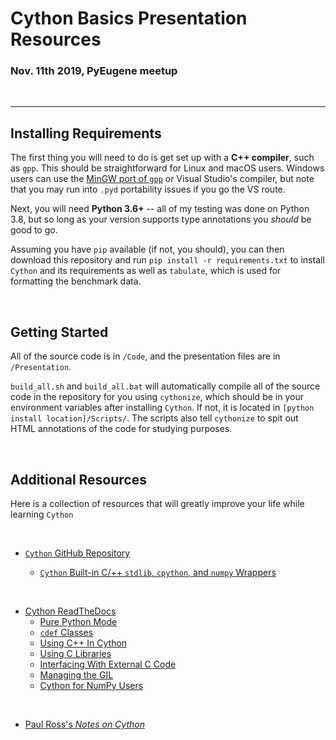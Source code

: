 # Cython Basics Presentation Resources
### Nov. 11th 2019, PyEugene meetup

&nbsp;

---
## Installing Requirements

The first thing you will need to do is get set up with a **C++ compiler**, such as `gpp`. This should be straightforward for Linux and macOS users. Windows users can use the [MinGW port of `gpp`](http://www.codebind.com/cprogramming/install-mingw-windows-10-gcc/) or Visual Studio's compiler, but note that you may run into `.pyd` portability issues if you go the VS route.

Next, you will need **Python 3.6+** -- all of my testing was done on Python 3.8, but so long as your version supports type annotations you *should* be good to go.

Assuming you have `pip` available (if not, you should), you can then download this repository and run `pip install -r requirements.txt` to install `Cython` and its requirements as well as `tabulate`, which is used for formatting the benchmark data.

&nbsp;

## Getting Started

All of the source code is in `/Code`, and the presentation files are in `/Presentation`.

`build_all.sh` and `build_all.bat` will automatically compile all of the source code in the repository for you using `cythonize`, which should be in your environment variables after installing `Cython`. If not, it is located in `[python install location]/Scripts/`. The scripts also tell `cythonize` to spit out HTML annotations of the code for studying purposes.

&nbsp;

## Additional Resources

Here is a collection of resources that will greatly improve your life while learning `Cython`

&nbsp;

- [`Cython` GitHub Repository](https://github.com/cython/cython)  

    - [`Cython` Built-in C/++ `stdlib`, `cpython`, and `numpy` Wrappers](https://github.com/cython/cython/tree/master/Cython/Includes)

&nbsp;

- [Cython ReadTheDocs](https://cython.readthedocs.io/en/latest/index.html)
    - [Pure Python Mode](http://docs.cython.org/en/latest/src/tutorial/pure.html)
    - [`cdef` Classes](http://docs.cython.org/en/latest/src/tutorial/cdef_classes.html)
    - [Using C++ In Cython](http://docs.cython.org/en/latest/src/userguide/wrapping_CPlusPlus.html)
    - [Using C Libraries](https://cython.readthedocs.io/en/latest/src/tutorial/clibraries.html)
    - [Interfacing With External C Code](http://docs.cython.org/en/latest/src/userguide/external_C_code.html)
    - [Managing the GIL](http://docs.cython.org/en/latest/src/userguide/external_C_code.html?#acquiring-and-releasing-the-gil)
    - [Cython for NumPy Users](https://cython.readthedocs.io/en/latest/src/userguide/numpy_tutorial.html)  

&nbsp;

- [Paul Ross's *Notes on Cython*](https://notes-on-cython.readthedocs.io/en/latest/index.html)
